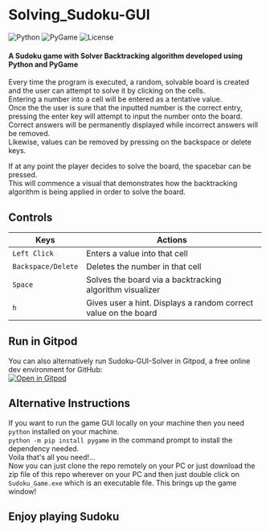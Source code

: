 # Solving_Sudoku-GUI
![Python][1] ![PyGame][2] ![License][3]

#### A Sudoku game with Solver Backtracking algorithm developed using Python and PyGame 
Every time the program is executed, a random, solvable board is created and the user can attempt to solve it by clicking on the cells.     
Entering a number into a cell will be entered as a tentative value.      
Once the the user is sure that the inputted number is the correct entry, pressing the enter key will attempt to input the number onto the board.      
Correct answers will be permanently displayed while incorrect answers will be removed.      
Likewise, values can be removed by pressing on the backspace or delete keys.     

If at any point the player decides to solve the board, the spacebar can be pressed.     
This will commence a visual that demonstrates how the backtracking algorithm
is being applied in order to solve the board.

## Controls
| Keys              | Actions                                                        |
|-------------------|----------------------------------------------------------------|
| `Left Click`      |Enters a value into that cell                                   |
| `Backspace/Delete`| Deletes the number in that cell                                |
| `Space`           | Solves the board via a backtracking algorithm visualizer       |
| `h`               | Gives user a hint. Displays a random correct value on the board|

## Run in Gitpod
You can also alternatively run Sudoku-GUI-Solver in Gitpod, a free online dev environment for GitHub:      
[![Open in Gitpod](https://gitpod.io/button/open-in-gitpod.svg)](https://gitpod.io/#https://github.com/SinisterSup/Solving_Sudoku-GUI/blob/main/game_GUI_Sudoku.py)

## Alternative Instructions    
If you want to run the game GUI locally on your machine then you need `python` installed on your machine.      
`python -m pip install pygame` in the command prompt to install the dependency needed.        
Voila that's all you need!...            
Now you can just clone the repo remotely on your PC or just download the zip file of this repo wherever on your PC and then just double click on `Sudoku_Game.exe` 
which is an executable file. This brings up the game window!
##  Enjoy playing Sudoku



[1]: https://img.shields.io/badge/Python-v3.10-informational 
[2]: https://img.shields.io/badge/PyGame-v2.1.2-green
[3]: https://img.shields.io/badge/license-MIT-orange
